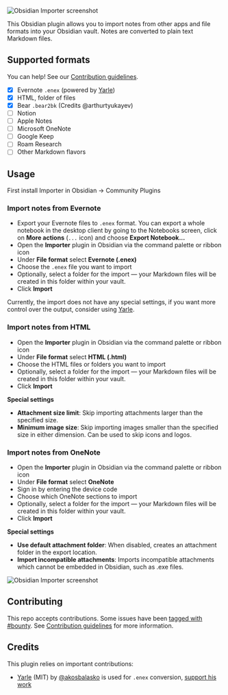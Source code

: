 ![Obsidian Importer screenshot](/images/social.png)

This Obsidian plugin allows you to import notes from other apps and file formats into your Obsidian vault. Notes are converted to plain text Markdown files.

## Supported formats

You can help! See our [Contribution guidelines](/CONTRIBUTING.md).

- [x] Evernote `.enex` (powered by [Yarle](https://github.com/akosbalasko/yarle))
- [x] HTML, folder of files
- [x] Bear `.bear2bk` (Credits @arthurtyukayev)
- [ ] Notion
- [ ] Apple Notes
- [ ] Microsoft OneNote
- [ ] Google Keep
- [ ] Roam Research
- [ ] Other Markdown flavors

## Usage

First install Importer in Obsidian → Community Plugins

### Import notes from Evernote

- Export your Evernote files to `.enex` format. You can export a whole notebook in the desktop client by going to the Notebooks screen, click on **More actions** (`...` icon) and choose **Export Notebook...**
- Open the **Importer** plugin in Obsidian via the command palette or ribbon icon
- Under **File format** select **Evernote (.enex)**
- Choose the `.enex` file you want to import
- Optionally, select a folder for the import — your Markdown files will be created in this folder within your vault.
- Click **Import**

Currently, the import does not have any special settings, if you want more control over the output, consider using [Yarle](https://github.com/akosbalasko/yarle).

### Import notes from HTML

- Open the **Importer** plugin in Obsidian via the command palette or ribbon icon
- Under **File format** select **HTML (.html)**
- Choose the HTML files or folders you want to import
- Optionally, select a folder for the import — your Markdown files will be created in this folder within your vault.
- Click **Import**

**Special settings**

- **Attachment size limit**: Skip importing attachments larger than the specified size.
- **Minimum image size**: Skip importing images smaller than the specified size in either dimension. Can be used to skip icons and logos.

### Import notes from OneNote

- Open the **Importer** plugin in Obsidian via the command palette or ribbon icon
- Under **File format** select **OneNote**
- Sign in by entering the device code
- Choose which OneNote sections to import
- Optionally, select a folder for the import — your Markdown files will be created in this folder within your vault.
- Click **Import**

**Special settings**

- **Use default attachment folder**: When disabled, creates an attachment folder in the export location.
- **Import incompatible attachments**: Imports incompatible attachments which cannot be embedded in Obsidian, such as .exe files.

![Obsidian Importer screenshot](/images/screenshot.png)

## Contributing

This repo accepts contributions. Some issues have been [tagged with #bounty](https://github.com/obsidianmd/obsidian-importer/labels/bounty). See [Contribution guidelines](/CONTRIBUTING.md) for more information.

## Credits

This plugin relies on important contributions:

- [Yarle](https://github.com/akosbalasko/yarle) (MIT) by [@akosbalasko](https://github.com/akosbalasko) is used for `.enex` conversion, [support his work](https://www.buymeacoffee.com/akosbalasko)
